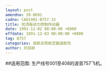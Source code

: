 ```yaml
---
layout: post
amendno: 39-0691
cadno: CAD1991-B757-15
title: 扰流板动力控制作动器
date: 1991-12-02 00:00:00 +0800
effdate: 1991-12-03 00:00:00 +0800
tag: B757
categories: 民航总局航空器适航司
author: 刘加祯
---
```


##适用范围:
生产线号001至408的波音757飞机。

